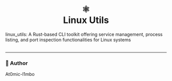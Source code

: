 <h1 align="center">⚛️<br>Linux Utils</h1> linux_utils: A Rust-based CLI toolkit offering service management, process listing, and port inspection functionalities for Linux systems
<br></br>

--- 

<h3>🦄 Author</h3>
<p>At0mic-l1mbo</p>
